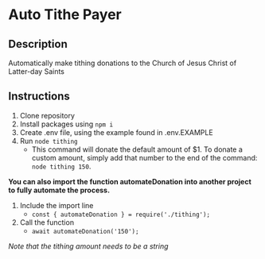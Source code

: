 # Auto Tithe Payer

## Description
Automatically make tithing donations to the Church of Jesus Christ of Latter-day Saints

## Instructions
1. Clone repository
2. Install packages using `npm i`
3. Create .env file, using the example found in .env.EXAMPLE
4. Run `node tithing`
    * This command will donate the default amount of $1. To donate a custom amount, simply add that number to the end of the command: `node tithing 150`.

**You can also import the function automateDonation into another project to fully automate the process.**
1. Include the import line
    * `const { automateDonation } = require('./tithing');`
2. Call the function
    * `await automateDonation('150');`

*Note that the tithing amount needs to be a string*